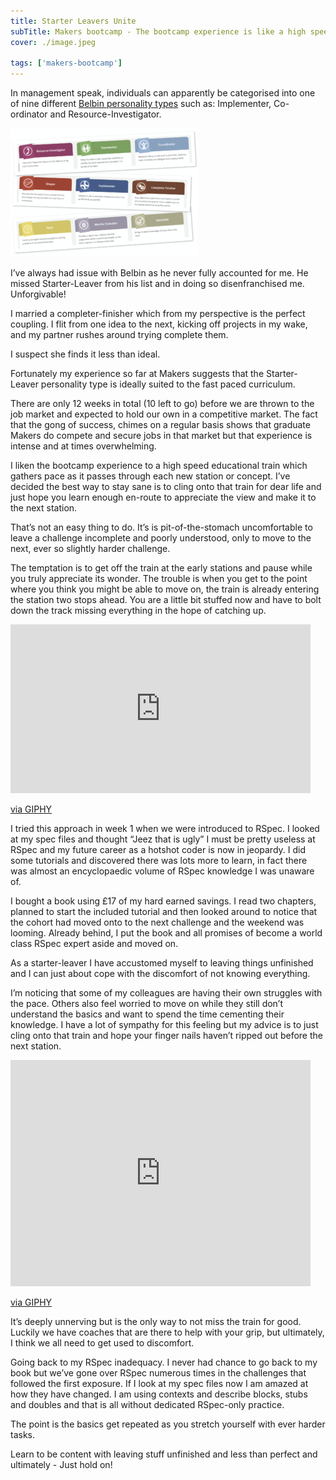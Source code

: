 ```yaml
---
title: Starter Leavers Unite
subTitle: Makers bootcamp - The bootcamp experience is like a high speed educational train which gathers pace as it passes through each new station or concept.
cover: ./image.jpeg

tags: ['makers-bootcamp']
---
```


In management speak, individuals can apparently be categorised into one of nine different <a href="https://www.belbin.com/about/belbin-team-roles/">Belbin personality types</a> such as: Implementer, Co-ordinator and Resource-Investigator.

![belbin](./image.png)

I’ve always had issue with Belbin as he never fully accounted for me. He missed Starter-Leaver from his list and in doing so disenfranchised me. Unforgivable!

I married a completer-finisher which from my perspective is the perfect coupling. I flit from one idea to the next, kicking off projects in my wake, and my partner rushes around trying complete them.

I suspect she finds it less than ideal.

Fortunately my experience so far at Makers suggests that the Starter-Leaver personality type is ideally suited to the fast paced curriculum.

There are only 12 weeks in total (10 left to go) before we are thrown to the job market and expected to hold our own in a competitive market. The fact that the gong of success, chimes on a regular basis shows that graduate Makers do compete and secure jobs in that market but that experience is intense and at times overwhelming.

I liken the bootcamp experience to a high speed educational train which gathers pace as it passes through each new station or concept. I’ve decided the best way to stay sane is to cling onto that train for dear life and just hope you learn enough en-route to appreciate the view and make it to the next station.

That’s not an easy thing to do. It’s is pit-of-the-stomach uncomfortable to leave a challenge incomplete and poorly understood, only to move to the next, ever so slightly harder challenge.

The temptation is to get off the train at the early stations and pause while you truly appreciate its wonder. The trouble is when you get to the point where you think you might be able to move on, the train is already entering the station two stops ahead. You are a little bit stuffed now and have to bolt down the track missing everything in the hope of catching up.

<iframe src="https://giphy.com/embed/xUA7bdrXps7IlbZGzS" width="480" height="270" frameborder="0"></iframe>

<a href="https://giphy.com/gifs/golden-girls-wedding-xUA7bdrXps7IlbZGzS">via GIPHY</a>

I tried this approach in week 1 when we were introduced to RSpec. I looked at my spec files and thought “Jeez that is ugly” I must be pretty useless at RSpec and my future career as a hotshot coder is now in jeopardy. I did some tutorials and discovered there was lots more to learn, in fact there was almost an encyclopaedic volume of RSpec knowledge I was unaware of.

I bought a book using £17 of my hard earned savings. I read two chapters, planned to start the included tutorial and then looked around to notice that the cohort had moved onto to the next challenge and the weekend was looming. Already behind, I put the book and all promises of become a world class RSpec expert aside and moved on.

As a starter-leaver I have accustomed myself to leaving things unfinished and I can just about cope with the discomfort of not knowing everything.

I’m noticing that some of my colleagues are having their own struggles with the pace. Others also feel worried to move on while they still don’t understand the basics and want to spend the time cementing their knowledge. I have a lot of sympathy for this feeling but my advice is to just cling onto that train and hope your finger nails haven’t ripped out before the next station.

<iframe src="https://giphy.com/embed/3orieZKpEaP6qUqOEo" width="480" height="362" frameborder="0"></iframe>

<a href="https://giphy.com/gifs/season-16-the-simpsons-16x21-3orieZKpEaP6qUqOEo">via GIPHY</a>

It’s deeply unnerving but is the only way to not miss the train for good. Luckily we have coaches that are there to help with your grip, but ultimately, I think we all need to get used to discomfort.

Going back to my RSpec inadequacy. I never had chance to go back to my book but we’ve gone over RSpec numerous times in the challenges that followed the first exposure. If I look at my spec files now I am amazed at how they have changed. I am using contexts and describe blocks, stubs and doubles and that is all without dedicated RSpec-only practice.

The point is the basics get repeated as you stretch yourself with ever harder tasks.

Learn to be content with leaving stuff unfinished and less than perfect and ultimately - Just hold on!
